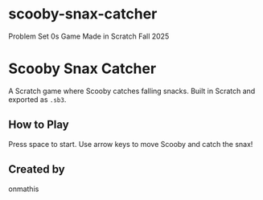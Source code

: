 # scooby-snax-catcher
Problem Set 0s Game Made in Scratch Fall 2025

# Scooby Snax Catcher

A Scratch game where Scooby catches falling snacks. Built in Scratch and exported as `.sb3`.

## How to Play
Press space to start. Use arrow keys to move Scooby and catch the snax!

## Created by
onmathis
